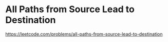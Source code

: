 # All Paths from Source Lead to Destination
https://leetcode.com/problems/all-paths-from-source-lead-to-destination
